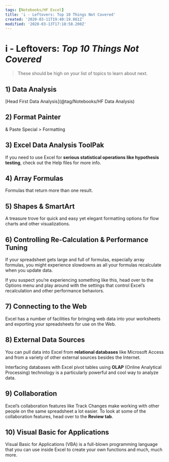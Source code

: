 ```yaml
---
tags: [Notebooks/HF Excel]
title: 'i - Leftovers: Top 10 Things Not Covered'
created: '2020-03-11T19:40:19.861Z'
modified: '2020-03-13T17:18:58.200Z'
---
```


# i - Leftovers: *Top 10 Things Not Covered*

> These should be high on your list of topics to learn about next.

## 1) Data Analysis
[Head First Data Analysis](@tag/Notebooks/HF Data Analysis)

## 2) Format Painter
& Paste Special > Formatting

## 3) Excel Data Analysis ToolPak
If you need to use Excel for **serious statistical operations like hypothesis testing**, check out the Help files for more info.

## 4) Array Formulas
Formulas that return more than one result.

## 5) Shapes & SmartArt
A treasure trove for quick and easy yet elegant formatting options for flow charts and other visualizations.

## 6) Controlling Re-Calculation & Performance Tuning
If your spreadsheet gets large and full of formulas, especially array formulas, you might experience slowdowns as all your formulas recalculate when you update data.

If you suspect you’re experiencing something like this, head over to the Options menu and play around with the settings that control Excel’s recalculation and other performance behaviors.

## 7) Connecting to the Web
Excel has a number of facilities for bringing web data into your worksheets and exporting your spreadsheets for use on the Web.

## 8) External Data Sources
You can pull data into Excel from **relational databases** like Microsoft Access and from a variety of other external sources besides the Internet.

Interfacing databases with Excel pivot tables using **OLAP** (Online Analytical Processing) technology is a particularly powerful and cool way to analyze data.

## 9) Collaboration
Excel’s collaboration features like Track Changes make working with other people on the same spreadsheet a lot easier. To look at some of the collaboration features, head over to the **Review tab**.

## 10) Visual Basic for Applications
Visual Basic for Applications (VBA) is a full-blown programming language that you can use inside Excel to create your own functions and much, much more.

